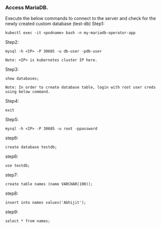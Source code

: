 ### Access MariaDB.

Execute the below commands to connect to the server and check for the newly created custom database (test-db)
Step1:
```execute
kubectl exec -it <podname> bash -n my-mariadb-operator-app
```
Step2:
```execute
mysql -h <IP> -P 30685 -u db-user -pdb-user
```
```
Note: <IP> is kubernetes cluster IP here.
```
  
Step3:
```execute
show databases;
```
```
Note: In order to create database table, login with root user creds using below command.
```
Step4:
```execute
exit
```
Step5:
```execute
mysql -h <IP> -P 30685 -u root -ppassword
```

step6:
```execute
create database testdb;
```
step6:
```execute
use testdb;
```

step7:
```execute
create table names (name VARCHAR(100));
```

step8:
```execute
insert into names values('Abhijit');
```

step9:
```execute
select * from names;
```
